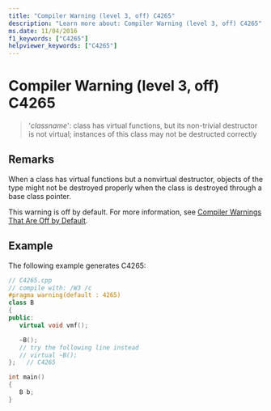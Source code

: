 ```yaml
---
title: "Compiler Warning (level 3, off) C4265"
description: "Learn more about: Compiler Warning (level 3, off) C4265"
ms.date: 11/04/2016
f1_keywords: ["C4265"]
helpviewer_keywords: ["C4265"]
---
```

# Compiler Warning (level 3, off) C4265

> '*classname*': class has virtual functions, but its non-trivial destructor is not virtual; instances of this class may not be destructed correctly

## Remarks

When a class has virtual functions but a nonvirtual destructor, objects of the type might not be destroyed properly when the class is destroyed through a base class pointer.

This warning is off by default. For more information, see [Compiler Warnings That Are Off by Default](../../preprocessor/compiler-warnings-that-are-off-by-default.md).

## Example

The following example generates C4265:

```cpp
// C4265.cpp
// compile with: /W3 /c
#pragma warning(default : 4265)
class B
{
public:
   virtual void vmf();

   ~B();
   // try the following line instead
   // virtual ~B();
};   // C4265

int main()
{
   B b;
}
```
